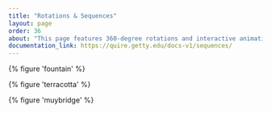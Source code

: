 ```yaml
---
title: "Rotations & Sequences"
layout: page
order: 36
about: "This page features 360-degree rotations and interactive animations inside the figure modal, using the `{% figure %}` shortcode. Sequences of static images are defined in `figures.yaml` to create these click-and-drag interactives."
documentation_link: https://quire.getty.edu/docs-v1/sequences/
---
```


{% figure 'fountain' %}

{% figure 'terracotta' %}

{% figure 'muybridge' %}